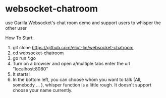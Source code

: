 # websocket-chatroom
use Garilla Websocket's chat room demo
and support users to whisper the other user

How To Start:
1. git clone https://github.com/eliot-lin/websocket-chatroom
2. cd websocket-chatroom
3. go run *.go
4. Turn on a browser and open a/multiple tabs enter the url "localhost:8080"
5. It starts! 
6. In the bottom left, you can choose whom you want to talk (All, somebody ... ), whisper function is a little rough. It doesn't support choose your name currently. 
